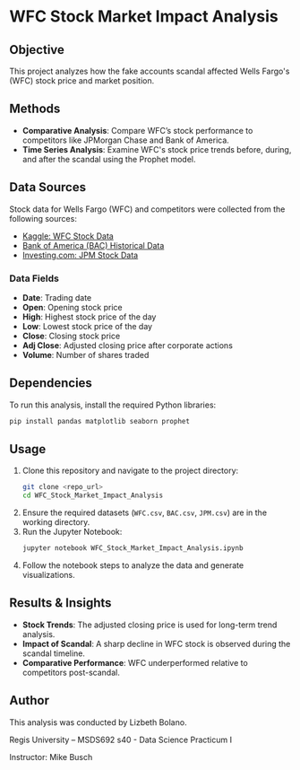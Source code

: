 # WFC Stock Market Impact Analysis

## Objective
This project analyzes how the fake accounts scandal affected Wells Fargo's (WFC) stock price and market position.

## Methods
- **Comparative Analysis**: Compare WFC’s stock performance to competitors like JPMorgan Chase and Bank of America.
- **Time Series Analysis**: Examine WFC's stock price trends before, during, and after the scandal using the Prophet model.

## Data Sources
Stock data for Wells Fargo (WFC) and competitors were collected from the following sources:
- [Kaggle: WFC Stock Data](https://www.kaggle.com/datasets/varpit94/wells-fargo-stock-data-updated-till-30jun-2021)
- [Bank of America (BAC) Historical Data](https://investor.bankofamerica.com/shareholder-information/historical-data)
- [Investing.com: JPM Stock Data](https://www.investing.com/equities/jp-morgan-chase-historical-data)

### Data Fields
- **Date**: Trading date
- **Open**: Opening stock price
- **High**: Highest stock price of the day
- **Low**: Lowest stock price of the day
- **Close**: Closing stock price
- **Adj Close**: Adjusted closing price after corporate actions
- **Volume**: Number of shares traded

## Dependencies
To run this analysis, install the required Python libraries:
```sh
pip install pandas matplotlib seaborn prophet
```

## Usage
1. Clone this repository and navigate to the project directory:
   ```sh
   git clone <repo_url>
   cd WFC_Stock_Market_Impact_Analysis
   ```
2. Ensure the required datasets (`WFC.csv`, `BAC.csv`, `JPM.csv`) are in the working directory.
3. Run the Jupyter Notebook:
   ```sh
   jupyter notebook WFC_Stock_Market_Impact_Analysis.ipynb
   ```
4. Follow the notebook steps to analyze the data and generate visualizations.

## Results & Insights
- **Stock Trends**: The adjusted closing price is used for long-term trend analysis.
- **Impact of Scandal**: A sharp decline in WFC stock is observed during the scandal timeline.
- **Comparative Performance**: WFC underperformed relative to competitors post-scandal.

## Author
This analysis was conducted by Lizbeth Bolano.

Regis University – MSDS692 s40 - Data Science Practicum I

Instructor: Mike Busch


